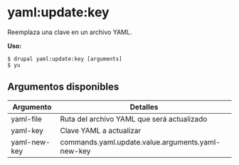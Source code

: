 # yaml:update:key
Reemplaza una clave en un archivo YAML.

**Uso:**
```
$ drupal yaml:update:key [arguments] 
$ yu  
```

## Argumentos disponibles
Argumento | Detalles
---------|-------------
yaml-file | Ruta del archivo YAML que será actualizado
yaml-key | Clave YAML a actualizar
yaml-new-key | commands.yaml.update.value.arguments.yaml-new-key
